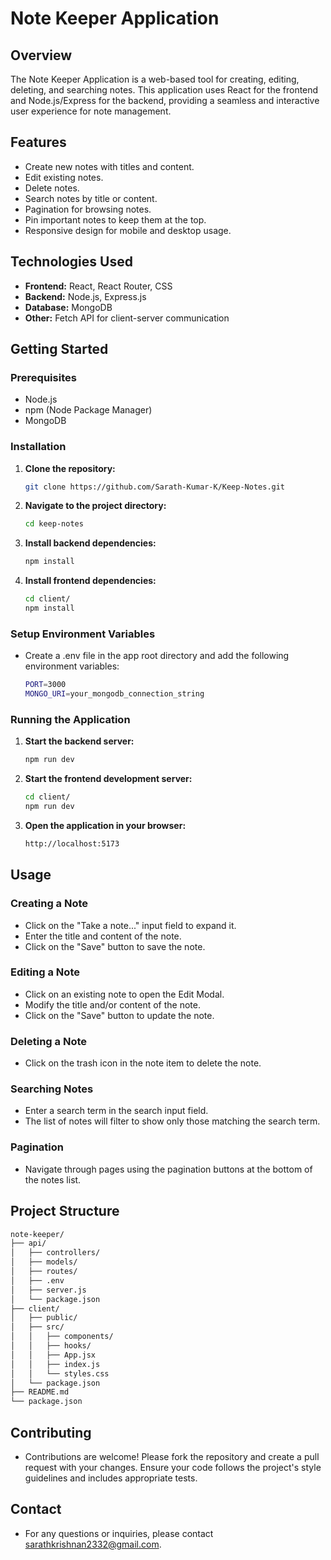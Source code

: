 # Note Keeper Application

## Overview
The Note Keeper Application is a web-based tool for creating, editing, deleting, and searching notes. This application uses React for the frontend and Node.js/Express for the backend, providing a seamless and interactive user experience for note management.

## Features
- Create new notes with titles and content.
- Edit existing notes.
- Delete notes.
- Search notes by title or content.
- Pagination for browsing notes.
- Pin important notes to keep them at the top.
- Responsive design for mobile and desktop usage.

## Technologies Used
- **Frontend:** React, React Router, CSS
- **Backend:** Node.js, Express.js
- **Database:** MongoDB
- **Other:** Fetch API for client-server communication

## Getting Started

### Prerequisites
- Node.js
- npm (Node Package Manager)
- MongoDB

### Installation

1. **Clone the repository:**
   ```bash
   git clone https://github.com/Sarath-Kumar-K/Keep-Notes.git
   ```
2. **Navigate to the project directory:**
   ```bash
   cd keep-notes
   ```
3. **Install backend dependencies:**
   ```bash
   npm install
   ```
4. **Install frontend dependencies:**
   ```bash
   cd client/
   npm install
   ```

### Setup Environment Variables
- Create a .env file in the app root directory and add the following environment variables:
  ```bash
  PORT=3000
  MONGO_URI=your_mongodb_connection_string
  ```

### Running the Application

1. **Start the backend server:**
   ```bash
   npm run dev
   ```
2. **Start the frontend development server:**
   ```bash
   cd client/
   npm run dev
   ```
3. **Open the application in your browser:**
   ```bash
   http://localhost:5173
   ```


## Usage

### Creating a Note
- Click on the "Take a note..." input field to expand it.
- Enter the title and content of the note.
- Click on the "Save" button to save the note.

### Editing a Note
- Click on an existing note to open the Edit Modal.
- Modify the title and/or content of the note.
- Click on the "Save" button to update the note.

### Deleting a Note
- Click on the trash icon in the note item to delete the note.

### Searching Notes
- Enter a search term in the search input field.
- The list of notes will filter to show only those matching the search term.

### Pagination
- Navigate through pages using the pagination buttons at the bottom of the notes list.


## Project Structure
   ```bash
   note-keeper/
├── api/
│   ├── controllers/
│   ├── models/
│   ├── routes/
│   ├── .env
│   ├── server.js
│   └── package.json
├── client/
│   ├── public/
│   ├── src/
│   │   ├── components/
│   │   ├── hooks/
│   │   ├── App.jsx
│   │   ├── index.js
│   │   └── styles.css
│   └── package.json
├── README.md
└── package.json
```
## Contributing
- Contributions are welcome! Please fork the repository and create a pull request with your changes. Ensure your code follows the project's style guidelines and includes appropriate tests.

## Contact
- For any questions or inquiries, please contact sarathkrishnan2332@gmail.com.
   

